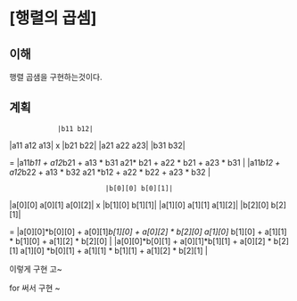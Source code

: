 # [행렬의 곱셈]

## 이해

행렬 곱샘을 구현하는것이다.

## 계획
                |b11 b12|
|a11 a12 a13| x |b21 b22|
|a21 a22 a23|   |b31 b32|
    
 =  |a11*b11 + a12*b21 + a13 * b31  a21* b21 + a22 * b21 + a23 * b31 |
    |a11*b12 + a12*b22 + a13 * b32  a21 *b12 + a22 * b22 + a23 * b32 |

                            |b[0][0] b[0][1]|
|a[0][0] a[0][1] a[0][2]| x |b[1][0] b[1][1]|
|a[1][0] a[1][1] a[1][2]|   |b[2][0] b[2][1]|
    
 =  |a[0][0]*b[0][0] + a[0][1]*b[1][0] + a[0][2] * b[2][0]  a[1][0]* b[1][0] + a[1][1] * b[1][0] + a[1][2] * b[2][0] |
    |a[0][0]*b[0][1] + a[0][1]*b[1][1] + a[0][2] * b[2][1]  a[1][0] *b[0][1] + a[1][1] * b[1][1] + a[1][2] * b[2][1] |

이렇게 구현 고~

for 써서 구현 ~